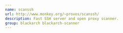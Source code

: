 ```yaml
---
name: scanssh
url: http://www.monkey.org/~provos/scanssh/
description: Fast SSH server and open proxy scanner.
group: blackarch blackarch-scanner
---
```

